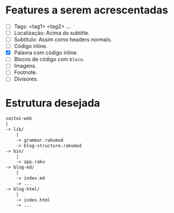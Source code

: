 # Features a serem acrescentadas

- [ ] Tags: \<tag1\> \<tag2\> ...
- [ ] Localização: Acima do subtitle.
- [ ] Subtítulo: Assim como headers normais.
- [  ] Código inline.
- [x] Palavra com código inline.
- [ ] Blocos de código com ```bloco```.
- [ ] Imagens.
- [ ] Footnote.
- [ ] Divisores.

# Estrutura desejada

```txt
saitoi-web
|
-> lib/
    |
    -> grammar.rakumod
    -> blog-structure.rakumod
-> bin/
    |
    -> app.raku
-> blog-md/
    |
    -> index.md
    -> ...
-> blog-html/
    |
    -> index.html
    -> ...
```
